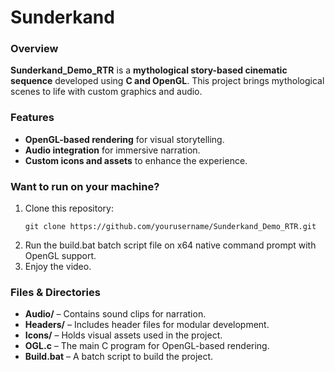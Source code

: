 # Sunderkand

### Overview
**Sunderkand_Demo_RTR** is a **mythological story-based cinematic sequence** developed using **C and OpenGL**. This project brings mythological scenes to life with custom graphics and audio.

### Features
- **OpenGL-based rendering** for visual storytelling.
- **Audio integration** for immersive narration.
- **Custom icons and assets** to enhance the experience.

### Want to run on your machine?
1. Clone this repository:
   ```
   git clone https://github.com/yourusername/Sunderkand_Demo_RTR.git
   ```
2. Run the build.bat batch script file on x64 native command prompt with OpenGL support.
3. Enjoy the video.

### Files & Directories
- **Audio/** – Contains sound clips for narration.
- **Headers/** – Includes header files for modular development.
- **Icons/** – Holds visual assets used in the project.
- **OGL.c** – The main C program for OpenGL-based rendering.
- **Build.bat** – A batch script to build the project.
